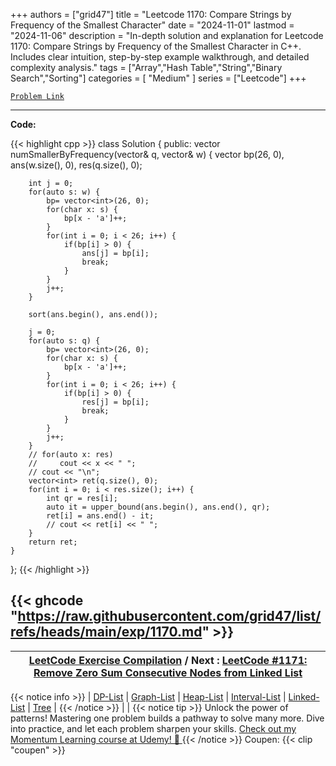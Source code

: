 
+++
authors = ["grid47"]
title = "Leetcode 1170: Compare Strings by Frequency of the Smallest Character"
date = "2024-11-01"
lastmod = "2024-11-06"
description = "In-depth solution and explanation for Leetcode 1170: Compare Strings by Frequency of the Smallest Character in C++. Includes clear intuition, step-by-step example walkthrough, and detailed complexity analysis."
tags = ["Array","Hash Table","String","Binary Search","Sorting"]
categories = [
    "Medium"
]
series = ["Leetcode"]
+++



[`Problem Link`](https://leetcode.com/problems/compare-strings-by-frequency-of-the-smallest-character/description/)

---
**Code:**

{{< highlight cpp >}}
class Solution {
public:
    vector<int> numSmallerByFrequency(vector<string>& q, vector<string>& w) {
        vector<int> bp(26, 0), ans(w.size(), 0), res(q.size(), 0);
        
        int j = 0;
        for(auto s: w) {
            bp= vector<int>(26, 0);
            for(char x: s) {
                bp[x - 'a']++;
            }
            for(int i = 0; i < 26; i++) {
                if(bp[i] > 0) {
                    ans[j] = bp[i];
                    break;
                }
            }
            j++;
        }
        
        sort(ans.begin(), ans.end());
        
        j = 0;
        for(auto s: q) {
            bp= vector<int>(26, 0);
            for(char x: s) {
                bp[x - 'a']++;
            }
            for(int i = 0; i < 26; i++) {
                if(bp[i] > 0) {
                    res[j] = bp[i];
                    break;
                }
            }
            j++;
        }
        // for(auto x: res)
        //     cout << x << " ";
        // cout << "\n";        
        vector<int> ret(q.size(), 0);
        for(int i = 0; i < res.size(); i++) {
            int qr = res[i];
            auto it = upper_bound(ans.begin(), ans.end(), qr);
            ret[i] = ans.end() - it;
            // cout << ret[i] << " ";
        }
        return ret;
    }
};
{{< /highlight >}}

{{< ghcode "https://raw.githubusercontent.com/grid47/list/refs/heads/main/exp/1170.md" >}}
---

| [LeetCode Exercise Compilation](https://grid47.xyz/leetcode/) / Next : [LeetCode #1171: Remove Zero Sum Consecutive Nodes from Linked List](https://grid47.xyz/posts/leetcode-1170-compare-strings-by-frequency-of-the-smallest-character-solution/) |
| --- |
{{< notice info >}}
| [DP-List](https://grid47.xyz/lists/dp/) | [Graph-List](https://grid47.xyz/lists/graph/) | [Heap-List](https://grid47.xyz/lists/heap/) | [Interval-List](https://grid47.xyz/lists/interval/) | [Linked-List](https://grid47.xyz/lists/ll/) | [Tree](https://grid47.xyz/lists/tree/) |
{{< /notice >}}
| |
{{< notice tip >}}
Unlock the power of patterns! Mastering one problem builds a pathway to solve many more. Dive into practice, and let each problem sharpen your skills. [Check out my Momentum Learning course at Udemy! 🚀 ](https://www.udemy.com/course/algorithms-and-data-structures-in-cpp/)
{{< /notice >}}
Coupen: {{< clip "coupen" >}}
